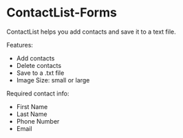# ContactList-Forms
ContactList helps you add contacts and save it to a text file.

Features: 
 * Add contacts
 * Delete contacts
 * Save to a .txt file
 * Image Size: small or large
 
 Required contact info: 
  - First Name
  - Last Name
  - Phone Number
  - Email
  
  
  
